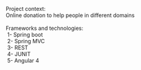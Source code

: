 Project context:<br>
Online donation to help people in different domains
<br><br>
Frameworks and technologies:<br>
&nbsp;1- Spring boot<br>
&nbsp;2- Spring MVC<br>
&nbsp;3- REST<br>
&nbsp;4- JUNIT<br>
&nbsp;5- Angular 4<br>



